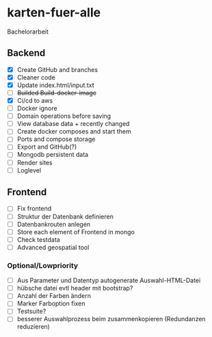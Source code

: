 # karten-fuer-alle
 Bachelorarbeit

## Backend
- [x] Create GitHub and branches
- [x] Cleaner code
- [x] Update index.html/input.txt
- [ ]  ~~Builded Build-docker-image~~
- [x] Ci/cd to aws
- [ ] Docker ignore
- [ ] Domain operations before saving
- [ ] View database data + recently changed
- [ ] Create docker composes and start them
- [ ] Ports and compose storage
- [ ] Export and GitHub(?)
- [ ] Mongodb persistent data
- [ ] Render sites
- [ ] Loglevel

## Frontend
- [ ] Fix frontend
- [ ] Struktur der Datenbank definieren
- [ ] Datenbankrouten anlegen
- [ ] Store each element of Frontend in mongo
- [ ] Check testdata
- [ ] Advanced geospatial tool

### Optional/Lowpriority
- [ ] Aus Parameter und Datentyp autogenerate Auswahl-HTML-Datei
- [ ] hübsche datei evtl header mit bootstrap?
- [ ] Anzahl der Farben ändern
- [ ] Marker Farboption fixen
- [ ] Testsuite?
- [ ] besserer Auswahlprozess beim zusammenkopieren (Redundanzen reduzieren)
